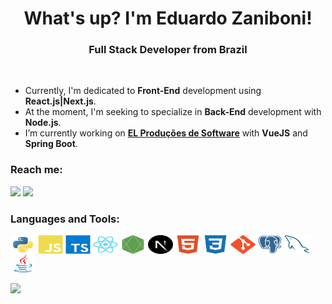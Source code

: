 <h1 align="center"> What's up? I'm Eduardo Zaniboni! </h1>
<h3 align="center">Full Stack Developer from Brazil</h3>

<br/>

- Currently, I'm dedicated to **Front-End** development using **React.js|Next.js**.
- At the moment, I'm seeking to specialize in **Back-End** development with **Node.js**.
- I’m currently working on **[EL Produções de Software](https://www.el.com.br/)** with **VueJS** and **Spring Boot**.

### Reach me:
<div> 
  <a href = "mailto:eduardowz.prog@gmail.com"><img src="https://img.shields.io/badge/Gmail-D14836?style=for-the-badge&logo=gmail&logoColor=white" target="_blank"></a>
  <a href="https://www.linkedin.com/in/eduardozaniboni/" target="_blank"><img src="https://img.shields.io/badge/-LinkedIn-%230077B5?style=for-the-badge&logo=linkedin&logoColor=white" target="_blank"></a> 
</div>

### Languages and Tools:
<div style="align: center">
  <img align="center" alt="EduardoiZaniboni-Pt" height="30" width="40" src="https://raw.githubusercontent.com/devicons/devicon/master/icons/python/python-original.svg">
  <img align="center" alt="EduardoiZaniboni-Js" height="30" width="40" src="https://raw.githubusercontent.com/devicons/devicon/master/icons/javascript/javascript-plain.svg">
  <img align="center" alt="EduardoiZaniboni-Ts" height="30" width="40" src="https://raw.githubusercontent.com/devicons/devicon/master/icons/typescript/typescript-original.svg">
  <img align="center" alt="EduardoiZaniboni-React" height="30" width="40" src="https://raw.githubusercontent.com/devicons/devicon/master/icons/react/react-original.svg">
  <img align="center" alt="EduardoiZaniboni-Node" height="30" width="40" src="https://raw.githubusercontent.com/devicons/devicon/master/icons/nodejs/nodejs-plain.svg">
  <img align="center" alt="EduardoiZaniboni-CSS" height="30" width="40" src="https://raw.githubusercontent.com/devicons/devicon/master/icons/nextjs/nextjs-original.svg">
  <img align="center" alt="EduardoiZaniboni-HTML" height="30" width="40" src="https://raw.githubusercontent.com/devicons/devicon/master/icons/html5/html5-plain.svg">
  <img align="center" alt="EduardoiZaniboni-CSS" height="30" width="40" src="https://raw.githubusercontent.com/devicons/devicon/master/icons/css3/css3-plain.svg">
  <img align="center" alt="EduardoiZaniboni-CSS" height="30" width="40" src="https://raw.githubusercontent.com/devicons/devicon/master/icons/git/git-plain.svg">
  <img align="center" alt="EduardoiZaniboni-CSS" height="30" width="40" src="https://raw.githubusercontent.com/devicons/devicon/master/icons/postgresql/postgresql-plain.svg">
  <img align="center" alt="EduardoiZaniboni-CSS" height="30" width="40" src="https://raw.githubusercontent.com/devicons/devicon/master/icons/mysql/mysql-original.svg">
  <img align="center" alt="EduardoiZaniboni-CSS" height="30" width="40" src="https://raw.githubusercontent.com/devicons/devicon/master/icons/java/java-original.svg">
</div>

<br>

<img align="left" height="370px" src="https://luk4x-github-readme-stats.vercel.app/api/top-langs?username=eduardozaniboni&langs_count=8&theme=tokyonight&hide_border=true&custom_title=Top%20Linguagens&cache_seconds=14400" />

